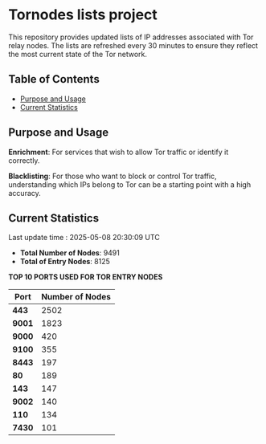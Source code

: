 # Tornodes lists project

This repository provides updated lists of IP addresses associated with Tor relay nodes. The lists are refreshed every 30 minutes to ensure they reflect the most current state of the Tor network.

## Table of Contents

- [Purpose and Usage](#purpose-and-usage)
- [Current Statistics](#current-statistics)


## Purpose and Usage

**Enrichment**: For services that wish to allow Tor traffic or identify it correctly.

**Blacklisting**: For those who want to block or control Tor traffic, understanding which IPs belong to Tor can be a starting point with a high accuracy.

## Current Statistics

Last update time : 2025-05-08 20:30:09 UTC

- **Total Number of Nodes**: 9491
- **Total of Entry Nodes**: 8125

**TOP 10 PORTS USED FOR TOR ENTRY NODES**

| **Port** | **Number of Nodes** |
|------|-----------------|
| **443**   | 2502  |
| **9001**   | 1823  |
| **9000**   | 420  |
| **9100**   | 355  |
| **8443**   | 197  |
| **80**   | 189  |
| **143**   | 147  |
| **9002**   | 140  |
| **110**   | 134  |
| **7430**   | 101  |

